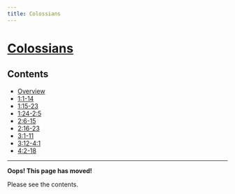 ```yaml
---
title: Colossians
---
```

# [Colossians](Colossians.md)

## Contents
* [Overview](README.md)
* [1:1-14](ch1v1-14.md)
* [1:15-23](ch1v15-23.md)
* [1:24-2:5](ch1v24-ch2v5.md)
* [2:6-15](ch2v6-15.md)
* [2:16-23](ch2v16-23.md)
* [3:1-11](ch3v1-11.md)
* [3:12-4:1](ch3v12-ch4v1.md)
* [4:2-18](ch4v2-18.md)

-----

**Oops! This page has moved!**

Please see the contents.
